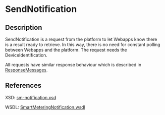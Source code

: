 <!--
SPDX-FileCopyrightText: Contributors to the Documentation project

SPDX-License-Identifier: Apache-2.0
-->

# SendNotification

## Description

SendNotification is a request from the platform to let Webapps know there is a result ready to retrieve. In this way, there is no need for constant polling between Webapps and the platform. The request needs the DeviceIdentification.

All requests have similar response behaviour which is described in [ResponseMessages](../../responsemessages.md).

## References

XSD: [sm-notification.xsd](https://github.com/OSGP/open-smart-grid-platform/blob/development/osgp/shared/osgp-ws-smartmetering/src/main/resources/schemas/sm-notification.xsd)

WSDL: [SmartMeteringNotification.wsdl](https://github.com/OSGP/open-smart-grid-platform/blob/development/osgp/shared/osgp-ws-smartmetering/src/main/resources/SmartMeteringNotification.wsdl)

